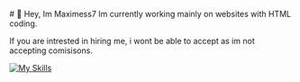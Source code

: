 # 👋 Hey, Im Maximess7
Im currently working mainly on websites with HTML coding. 

If you are intrested in hiring me, i wont be able to accept as im not accepting comisisons.

[![My Skills](https://skillicons.dev/icons?i=discord,discordjs,ai,js,html,css,mongodb)]()
